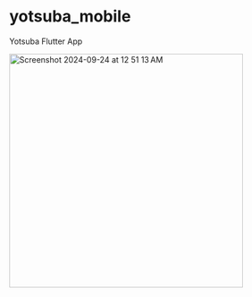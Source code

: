 # yotsuba_mobile

Yotsuba Flutter App 

<img width="418" alt="Screenshot 2024-09-24 at 12 51 13 AM" src="https://github.com/user-attachments/assets/db21f823-8e30-470e-bfad-f0152b455830">
